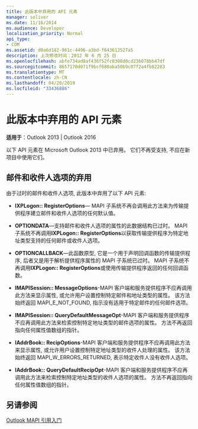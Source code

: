 ```yaml
---
title: 此版本中弃用的 API 元素
manager: soliver
ms.date: 11/16/2014
ms.audience: Developer
localization_priority: Normal
api_type:
- COM
ms.assetid: d0a6d182-961c-4496-a3bd-f643612527a5
description: 上次修改时间：2012 年 6 月 25 日
ms.openlocfilehash: abfe734ad8af436f52fc0308d0cd236078bb47df
ms.sourcegitcommit: 8657170d071f9bcf680aba50b9c07f2a4fb82283
ms.translationtype: MT
ms.contentlocale: zh-CN
ms.lasthandoff: 04/28/2019
ms.locfileid: "33436886"
---
```

# <a name="api-elements-deprecated-in-this-edition"></a>此版本中弃用的 API 元素

  
  
**适用于**：Outlook 2013 | Outlook 2016 
  
以下 API 元素在 Microsoft Outlook 2013 中已弃用。 它们不再受支持, 不应在新项目中使用它们。
  
## <a name="deprecation-of-message-and-recipient-options"></a>邮件和收件人选项的弃用

由于过时的邮件和收件人选项, 此版本中弃用了以下 API 元素:
  
- **IXPLogon:: RegisterOptions**— MAPI 子系统不再会调用此方法来为传输提供程序建立邮件和收件人选项的任何默认值。
    
- **OPTIONDATA**—支持邮件和收件人选项的属性的此数据结构已过时。 MAPI 子系统不再调用**IXPLogon:: RegisterOptions**以获取传输提供程序为特定地址类型支持的任何邮件或收件人选项。 
    
- **OPTIONCALLBACK**—此函数原型, 它是一个用于声明回调函数的传输提供程序, 后者又是用于解析提供程序属性的 MAPI 子系统已过时。 MAPI 子系统不再调用**IXPLogon:: RegisterOptions**或使用传输提供程序返回的任何回调函数。 
    
- **IMAPISession:: MessageOptions**-MAPI 客户端和服务提供程序不应再调用此方法来显示属性, 或允许用户设置控制特定邮件和地址类型的属性。 该方法始终返回 MAPI_E_NOT_FOUND, 指示没有适用于特定邮件的任何邮件选项。
    
- **IMAPISession:: QueryDefaultMessageOpt**-MAPI 客户端和服务提供程序不应再调用此方法来检索控制特定地址类型的邮件选项的属性。 方法不再返回指向任何属性值数组的指针。
    
- **IAddrBook:: RecipOptions**-MAPI 客户端和服务提供程序不应再调用此方法来显示属性, 或允许用户设置控制特定地址类型的收件人处理的属性。 该方法始终返回 MAPI_W_ERRORS_RETURNED, 表示特定收件人没有收件人选项。
    
- **IAddrBook:: QueryDefaultRecipOpt**-MAPI 客户端和服务提供程序不应再调用此方法来检索控制特定地址类型的收件人选项的属性。 方法不再返回指向任何属性值数组的指针。
    
## <a name="see-also"></a>另请参阅



[Outlook MAPI 引用入门](getting-started-with-the-outlook-mapi-reference.md)


